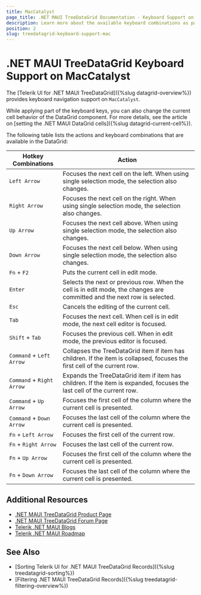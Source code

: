 ```yaml
---
title: MacCatalyst
page_title: .NET MAUI TreeDataGrid Documentation - Keyboard Support on MacCatalyst
description: Learn more about the available keyboard combinations as part of the supported Telerik UI for .NET MAUI TreeDataGrid accessibility standards.
position: 2
slug: treedatagrid-keyboard-support-mac
---
```


# .NET MAUI TreeDataGrid Keyboard Support on MacCatalyst

The [Telerik UI for .NET MAUI TreeDataGrid]({%slug datagrid-overview%}) provides keyboard navigation support on `MacCatalyst`.

While applying part of the keyboard keys, you can also change the current cell behavior of the DataGrid component. For more details, see the article on [setting the .NET MAUI DataGrid cells]({%slug datagrid-current-cell%}).

The following table lists the actions and keyboard combinations that are available in the DataGrid:

| Hotkey Combinations  | Action |
|----------------------|-------------------|
| `Left Arrow` | Focuses the next cell on the left. When using single selection mode, the selection also changes. |
| `Right Arrow` | Focuses the next cell on the right. When using single selection mode, the selection also changes. |
| `Up Arrow` | Focuses the next cell above. When using single selection mode, the selection also changes. |
| `Down Arrow` | Focuses the next cell below. When using single selection mode, the selection also changes. |
| `Fn` + `F2` | Puts the current cell in edit mode. |
| `Enter` | Selects the next or previous row. When the cell is in edit mode, the changes are committed and the next row is selected. |
| `Esc` | Cancels the editing of the current cell. |
| `Tab` | Focuses the next cell. When cell is in edit mode, the next cell editor is focused. |
| `Shift` + `Tab` | Focuses the previous cell. When in edit mode, the previous editor is focused. |
| `Command` + `Left Arrow` | Collapses the TreeDataGrid item if item has children. If the item is collapsed, focuses the first cell of the current row. |
| `Command` + `Right Arrow` | Expands the TreeDataGrid item if item has children. If the item is expanded, focuses the last cell of the current row. |
| `Command` + `Up Arrow` | Focuses the first cell of the column where the current cell is presented. |
| `Command` + `Down Arrow` | Focuses the last cell of the column where the current cell is presented. |
| `Fn` + `Left Arrow` | Focuses the first cell of the current row. |
| `Fn` + `Right Arrow` | Focuses the last cell of the current row. |
| `Fn` + `Up Arrow` | Focuses the first cell of the column where the current cell is presented. |
| `Fn` + `Down Arrow` | Focuses the last cell of the column where the current cell is presented. |

## Additional Resources

- [.NET MAUI TreeDataGrid Product Page](https://www.telerik.com/maui-ui/treedatagrid)
- [.NET MAUI TreeDataGrid Forum Page](https://www.telerik.com/forums/maui?tagId=1801)
- [Telerik .NET MAUI Blogs](https://www.telerik.com/blogs/mobile-net-maui)
- [Telerik .NET MAUI Roadmap](https://www.telerik.com/support/whats-new/maui-ui/roadmap)

## See Also

- [Sorting Telerik UI for .NET MAUI TreeDataGrid Records]({%slug treedatagrid-sorting%})
- [Filtering .NET MAUI TreeDataGrid Records]({%slug treedatagrid-filtering-overview%})
